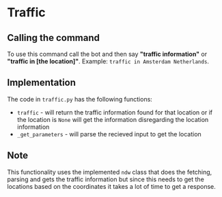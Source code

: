 # Traffic

## Calling the command
To use this command call the bot and then say **"traffic information"** or **"traffic in [the location]"**. Example: `traffic in Amsterdam Netherlands`.

## Implementation

The code in `traffic.py` has the following functions:
- `traffic` - will return the traffic information found for that location or if the location is `None` will get the information disregarding the location information
- `_get_parameters` - will parse the recieved input to get the location

## Note

This functionality uses the implemented `ndw` class that does the fetching, parsing and gets the traffic information but since this needs to get the locations based on the coordinates it takes a lot of time to get a response.
